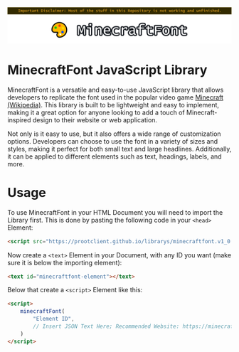 <center><img src="README-Disclaimer-Banner.png"></img></center>

<center><img src="./MinecraftFont-Logo.png"></img></center>

# MinecraftFont JavaScript Library

MinecraftFont is a versatile and easy-to-use JavaScript library that allows developers to replicate the font used in the popular video game [Minecraft (Wikipedia)](https://en.wikipedia.org/wiki/Minecraft). This library is built to be lightweight and easy to implement, making it a great option for anyone looking to add a touch of Minecraft-inspired design to their website or web application.

Not only is it easy to use, but it also offers a wide range of customization options. Developers can choose to use the font in a variety of sizes and styles, making it perfect for both small text and large headlines. Additionally, it can be applied to different elements such as text, headings, labels, and more.

# Usage

To use MinecraftFont in your HTML Document you will need to import the Library first. This is done by pasting the following code in your `<head>` Element:

```html
<script src="https://prootclient.github.io/librarys/minecraftfont.v1_0.js"></script>
```

Now create a `<text>` Element in your Document, with any ID you want (make sure it is below the importing element):

```html
<text id="minecraftfont-element"></text>
```

Below that create a `<script>` Element like this:

```html
<script>
    minecraftFont(
        "Element ID",
        // Insert JSON Text Here; Recommended Website: https://minecraft.tools/en/json_text.php
    )
</script>
```

